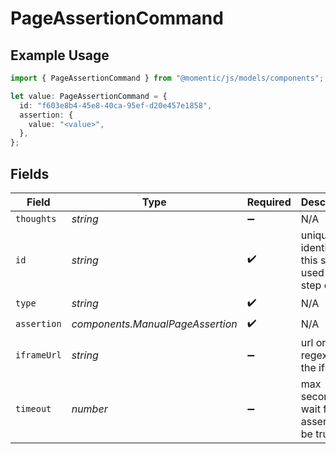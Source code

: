 # PageAssertionCommand

## Example Usage

```typescript
import { PageAssertionCommand } from "@momentic/js/models/components";

let value: PageAssertionCommand = {
  id: "f603e8b4-45e8-40ca-95ef-d20e457e1858",
  assertion: {
    value: "<value>",
  },
};
```

## Fields

| Field                                               | Type                                                | Required                                            | Description                                         |
| --------------------------------------------------- | --------------------------------------------------- | --------------------------------------------------- | --------------------------------------------------- |
| `thoughts`                                          | *string*                                            | :heavy_minus_sign:                                  | N/A                                                 |
| `id`                                                | *string*                                            | :heavy_check_mark:                                  | unique identifier to this step, used for step cache |
| `type`                                              | *string*                                            | :heavy_check_mark:                                  | N/A                                                 |
| `assertion`                                         | *components.ManualPageAssertion*                    | :heavy_check_mark:                                  | N/A                                                 |
| `iframeUrl`                                         | *string*                                            | :heavy_minus_sign:                                  | url or url regex for the iframe                     |
| `timeout`                                           | *number*                                            | :heavy_minus_sign:                                  | max seconds to wait for the assertion to be true    |